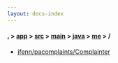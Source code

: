 ```yaml
---
layout: docs-index
---
```

#### [.](./../../../../../index) > [app](./../../../../index) > [src](./../../../index) > [main](./../../index) > [java](./../index) > [me](./index) > **/**

- [jfenn/pacomplaints/Complainter](jfenn/pacomplaints/Complainter)
